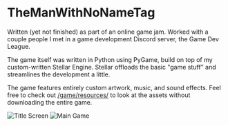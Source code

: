 # TheManWithNoNameTag

Written (yet not finished) as part of an online game jam. Worked with a couple people I met in a game development Discord server, the Game Dev League.

The game itself was written in Python using PyGame, build on top of my custom-written Stellar Engine. Stellar offloads the basic "game stuff" and streamlines the development a little.

The game features entirely custom artwork, music, and sound effects. Feel free to check out [/game/resources/](https://github.com/wg4568/TheManWithNoNameTag/tree/master/game/resources) to look at the assets without downloading the entire game.

![](https://i.imgur.com/f1QK344.png "Title Screen")
![](https://i.imgur.com/BITzNHO.png "Main Game")
